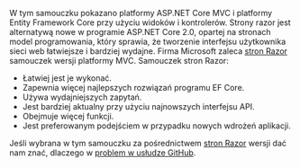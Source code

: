 W tym samouczku pokazano platformy ASP.NET Core MVC i platformy Entity Framework Core przy użyciu widoków i kontrolerów. Strony razor jest alternatywą nowe w programie ASP.NET Core 2.0, opartej na stronach model programowania, który sprawia, że tworzenie interfejsu użytkownika sieci web łatwiejsze i bardziej wydajne. Firma Microsoft zaleca [stron Razor](xref:data/ef-rp/intro) samouczek wersji platformy MVC. Samouczek stron Razor:

* Łatwiej jest je wykonać.
* Zapewnia więcej najlepszych rozwiązań programu EF Core.
* Używa wydajniejszych zapytań.
* Jest bardziej aktualny przy użyciu najnowszych interfejsu API.
* Obejmuje więcej funkcji.
* Jest preferowanym podejściem w przypadku nowych wdrożeń aplikacji.

Jeśli wybrana w tym samouczku za pośrednictwem [stron Razor](xref:data/ef-rp/intro) wersji dać nam znać, dlaczego w [problem w usłudze GitHub](https://github.com/aspnet/Docs/issues/6146).
